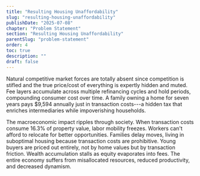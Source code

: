 ```yaml
---
title: "Resulting Housing Unaffordability"
slug: "resulting-housing-unaffordability"
publishDate: "2025-07-08"
chapter: "Problem Statement"
section: "Resulting Housing Unaffordability"
parentSlug: "problem-statement"
order: 4
toc: true
description: ""
draft: false
---
```


Natural competitive market forces are totally absent since competition is stifled and the true price/cost of everything
is expertly hidden and muted. Fee layers accumulate across multiple refinancing cycles and hold periods, compounding
consumer cost over time. A family owning a home for seven years pays \$9,594 annually just in transaction costs---a
hidden tax that enriches intermediaries while impoverishing households.

The macroeconomic impact ripples through society. When transaction costs consume 16.3% of property value, labor mobility
freezes. Workers can't afford to relocate for better opportunities. Families delay moves, living in suboptimal housing
because transaction costs are prohibitive. Young buyers are priced out entirely, not by home values but by transaction
friction. Wealth accumulation stalls as equity evaporates into fees. The entire economy suffers from misallocated
resources, reduced productivity, and decreased dynamism.
